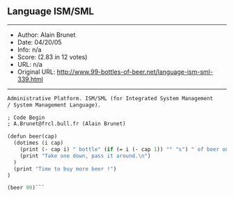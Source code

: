 
## Language ISM/SML ##
---
- Author: Alain Brunet
- Date: 04/20/05
- Info: n/a
- Score:  (2.83 in 12 votes)
- URL: n/a
- Original URL: http://www.99-bottles-of-beer.net/language-ism-sml-339.html
---

```SML is the language used in ISM/Openmaster, the BULL 
Administrative Platform. ISM/SML (for Integrated System Management 
/ System Management Language).

; Code Begin
; A.Brunet@frcl.bull.fr (Alain Brunet)

(defun beer(cap)
  (dotimes (i cap)
    (print (- cap i) " bottle" (if (= i (- cap 1)) "" "s") " of beer on the wall.")
    (print "Take one down, pass it around.\n")
  )
  (print "Time to buy more beer !")
)

(beer 99)```